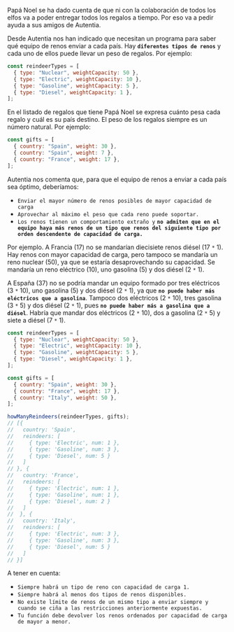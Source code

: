 Papá Noel se ha dado cuenta de que ni con la colaboración de todos los elfos va a poder entregar todos los regalos a tiempo. Por eso va a pedir ayuda a sus amigos de Autentia.

Desde Autentia nos han indicado que necesitan un programa para saber qué equipo de renos enviar a cada país. Hay **`diferentes tipos de renos`** y cada uno de ellos puede llevar un peso de regalos. Por ejemplo:

```js
const reindeerTypes = [
  { type: "Nuclear", weightCapacity: 50 },
  { type: "Electric", weightCapacity: 10 },
  { type: "Gasoline", weightCapacity: 5 },
  { type: "Diesel", weightCapacity: 1 },
];
```

En el listado de regalos que tiene Papá Noel se expresa cuánto pesa cada regalo y cuál es su país destino. El peso de los regalos siempre es un número natural. Por ejemplo:

```js
const gifts = [
  { country: "Spain", weight: 30 },
  { country: "Spain", weight: 7 },
  { country: "France", weight: 17 },
];
```

Autentia nos comenta que, para que el equipo de renos a enviar a cada país sea óptimo, deberíamos:

- `Enviar el mayor número de renos posibles de mayor capacidad de carga`
- `Aprovechar al máximo el peso que cada reno puede soportar.`
- `Los renos tienen un comportamiento extraño y` **`no admiten que en el equipo haya más renos de un tipo que renos del siguiente tipo por orden descendente de capacidad de carga.`**

Por ejemplo. A Francia (17) no se mandarían diecisiete renos diésel (17 `*` 1). Hay renos con mayor capacidad de carga, pero tampoco se mandaría un reno nuclear (50), ya que se estaría desaprovechando su capacidad. Se mandaría un reno eléctrico (10), uno gasolina (5) y dos diésel (2 `*` 1).

A España (37) no se podría mandar un equipo formado por tres eléctricos (3 `*` 10), uno gasolina (5) y dos diésel (2 `*` 1), ya que **`no puede haber más eléctricos que a gasolina`**. Tampoco dos eléctricos (2 `*` 10), tres gasolina (3 `*` 5) y dos diésel (2 `*` 1), pues **`no puede haber más a gasolina que a diésel`**. Habría que mandar dos eléctricos (2 `*` 10), dos a gasolina (2 `*` 5) y siete a diésel (7 `*` 1).

```js
const reindeerTypes = [
  { type: "Nuclear", weightCapacity: 50 },
  { type: "Electric", weightCapacity: 10 },
  { type: "Gasoline", weightCapacity: 5 },
  { type: "Diesel", weightCapacity: 1 },
];

const gifts = [
  { country: "Spain", weight: 30 },
  { country: "France", weight: 17 },
  { country: "Italy", weight: 50 },
];

howManyReindeers(reindeerTypes, gifts);
// [{
//   country: 'Spain',
//   reindeers: [
//     { type: 'Electric', num: 1 },
//     { type: 'Gasoline', num: 3 },
//     { type: 'Diesel', num: 5 }
//   ]
// }, {
//   country: 'France',
//   reindeers: [
//     { type: 'Electric', num: 1 },
//     { type: 'Gasoline', num: 1 },
//     { type: 'Diesel', num: 2 }
//   ]
//  }, {
//   country: 'Italy',
//   reindeers: [
//     { type: 'Electric', num: 3 },
//     { type: 'Gasoline', num: 3 },
//     { type: 'Diesel', num: 5 }
//   ]
// }]
```

A tener en cuenta:

- `Siempre habrá un tipo de reno con capacidad de carga 1.`
- `Siempre habrá al menos dos tipos de renos disponibles.`
- `No existe límite de renos de un mismo tipo a enviar siempre y cuando se ciña a las restricciones anteriormente expuestas.`
- `Tu función debe devolver los renos ordenados por capacidad de carga de mayor a menor.`

